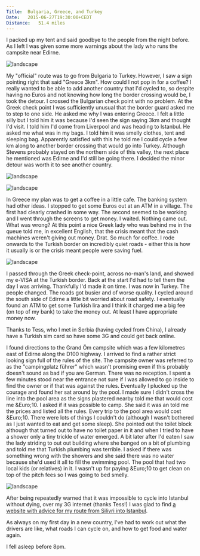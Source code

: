 ```yaml
---
Title:	Bulgaria, Greece, and Turkey
Date:	2015-06-27T19:30:00+CEDT
Distance:	51.4 miles
---
```


I packed up my tent and said goodbye to the people from the night before. As I left I was given some more warnings about the lady who runs the campsite near Edirne.

![landscape](https://farm1.staticflickr.com/463/19273018298_e1ca9ce525.jpg "Sunflowers")

My "official" route was to go from Bulgaria to Turkey. However, I saw a sign pointing right that said "Greece 3km". How could I not pop in for a coffee? I really wanted to be able to add another country that I'd cycled to, so despite having no Euros and not knowing how long the border crossing would be, I took the detour. I crossed the Bulgarian check point with no problem. At the Greek check point I was sufficiently unusual that the border guard asked me to step to one side. He asked me why I was entering Greece. I felt a little silly but I told him it was because I'd seen the sign saying 3km and thought I'd visit. I told him I'd come from Liverpool and was heading to Istanbul. He asked me what was in my bags. I told him it was smelly clothes, tent and sleeping bag. Apparently satisfied with this he told me I could cycle a few km along to another border crossing that would go into Turkey. Although Stevens probably stayed on the northern side of this valley, the next place he mentioned was Edirne and I'd still be going there. I decided the minor detour was worth it to see another country.

![landscape](https://farm1.staticflickr.com/349/19454277032_8ce5011946.jpg "View of Bulgaria from Greece")

![landscape](https://farm4.staticflickr.com/3835/18838142924_8b69908c76.jpg "Greek church")

In Greece my plan was to get a coffee in a little cafe. The banking system had other ideas. I stopped to get some Euros out at an ATM in a village. The first had clearly crashed in some way. The second seemed to be working and I went through the screens to get money. I waited. Nothing came out. What was wrong? At this point a nice Greek lady who was behind me in the queue told me, in excellent English, that the crisis meant that the cash machines weren't giving out money. Drat. So much for coffee. I rode onwards to the Turkish border on incredibly quiet roads - either this is how it usually is or the crisis meant people were saving fuel.

![landscape](https://pbs.twimg.com/media/CIg5DaeUkAAtQ5I.jpg:large "Greek ATM")

I passed through the Greek check-point, across no-man's land, and showed my e-VISA at the Turkish border. Back at the start I'd had to tell them the day I was arriving. Thankfully I'd made it on time. I was now in Turkey. The people changed. The roads got busier and of worse quality. I cycled around the south side of Edirne a little bit worried about road safety. I eventually found an ATM to get some Turkish lira and I think it charged me a big fee (on top of my bank) to take the money out. At least I have appropriate money now.

Thanks to Tess, who I met in Serbia (having cycled from China), I already have a Turkish sim card so have some 3G and could get back online.

I found directions to the Grand &Ouml;m campsite which was a few kilometres east of Edirne along the D100 highway. I arrived to find a rather strict looking sign full of the rules of the site. The campsite owner was referred to as the "campingplatz f&uuml;hrer" which wasn't promising even if this probably doesn't sound as bad if you are German. There was no reception. I spent a few minutes stood near the entrance not sure if I was allowed to go inside to find the owner or if that was against the rules. Eventually I plucked up the courage and found her sat around by the pool. I made sure I didn't cross the line into the pool area as the signs plastered nearby told me that would cost me &Euro;10. I asked if it was possible to camp. She said it was an told me the prices and listed all the rules. Every trip to the pool area would cost &Euro;10. There were lots of things I couldn't do (although I wasn't bothered as I just wanted to eat and get some sleep). She pointed out the toilet block although that turned out to have no toilet paper in it and when I tried to have a shower only a tiny trickle of water emerged. A bit later after I'd eaten I saw the lady striding to out out building where she banged on a bit of plumbing and told me that Turkish plumbing was terrible. I asked if there was something wrong with the showers and she said there was no water because she'd used it all to fill the swimming pool. The pool that had two local kids (or relatives) in it. I wasn't up for paying &Euro;10 to get clean on top of the pitch fees so I was going to bed smelly.

![landscape](https://farm1.staticflickr.com/341/18838167274_f6c87959ef.jpg "Grand &Ouml;m campsite near Edirne")

After being repeatedly warned that it was impossible to cycle into Istanbul without dying, over my 3G internet (thanks Tess!) I was glad to find [a website with advice for my route from Silivri into Istanbul](http://thenextchallenge.org/tips-for-cycling-into-istanbul/).

As always on my first day in a new country, I've had to work out what the drivers are like, what roads I can cycle on, and how to get food and water again.

I fell asleep before 8pm.